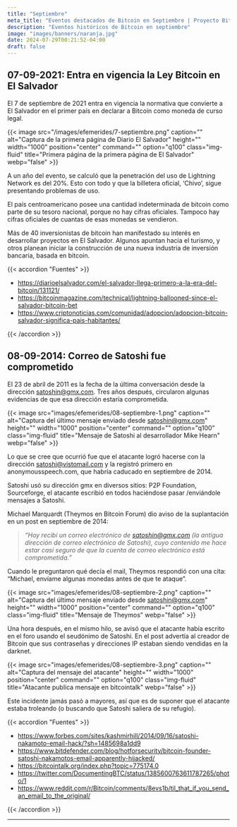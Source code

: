 ```yaml
---
title: "Septiembre"
meta_title: "Eventos destacados de Bitcoin en Septiembre | Proyecto Bitcoin"
description: "Eventos históricos de Bitcoin en septiembre"
image: "images/banners/naranja.jpg"
date: 2024-07-29T00:21:52-04:00
draft: false
---
```


## 07-09-2021: Entra en vigencia la Ley Bitcoin en El Salvador

El 7 de septiembre de 2021 entra en vigencia la normativa que convierte a El Salvador en el primer país en declarar a Bitcoin como moneda de curso legal.

{{< image src="/images/efemerides/7-septiembre.png" caption="" alt="Captura de la primera página de Diario El Salvador" height="" width="1000" position="center" command="" option="q100" class="img-fluid" title="Primera página de la primera página de El Salvador" webp="false" >}}

A un año del evento, se calculó que la penetración del uso de Lightning Network es del 20%. Esto con todo y que la billetera oficial, ‘Chivo’, sigue presentando problemas de uso.

El país centroamericano posee una cantidad indeterminada de bitcoin como parte de su tesoro nacional, porque no hay cifras oficiales. Tampoco hay cifras oficiales de cuantas de esas monedas se vendieron.

Más de 40 inversionistas de bitcoin han manifestado su interés en desarrollar proyectos en El Salvador. Algunos apuntan hacia el turismo, y otros planean iniciar la construcción de una nueva industria de inversión bancaria, basada en bitcoin.

{{< accordion "Fuentes" >}}

- <https://diarioelsalvador.com/el-salvador-llega-primero-a-la-era-del-bitcoin/131121/>
- <https://bitcoinmagazine.com/technical/lightning-ballooned-since-el-salvador-bitcoin-bet>
- <https://www.criptonoticias.com/comunidad/adopcion/adopcion-bitcoin-salvador-significa-pais-habitantes/>

{{< /accordion >}}

## 08-09-2014: Correo de Satoshi fue comprometido

El 23 de abril de 2011 es la fecha de la última conversación desde la dirección satoshin@gmx.com. Tres años después, circularon algunas evidencias de que esa dirección estaría comprometida.

{{< image src="images/efemerides/08-septiembre-1.png" caption="" alt="Captura del último mensaje enviado desde satoshin@gmx.com" height="" width="1000" position="center" command="" option="q100" class="img-fluid" title="Mensaje de Satoshi al desarrollador Mike Hearn" webp="false" >}}

Lo que se cree que ocurrió fue que el atacante logró hacerse con la dirección satoshi@vistomail.com y la registró primero en anonymousspeech.com, que habría caducado en septiembre de 2014.

Satoshi usó su dirección gmx en diversos sitios: P2P Foundation, Sourceforge, el atacante escribió en todos haciéndose pasar /enviándole mensajes a Satoshi.

Michael Marquardt (Theymos en Bitcoin Forum) dio aviso de la suplantación en un post en septiembre de 2014:

> _“Hoy recibí un correo electrónico de satoshin@gmx.com (la antigua dirección de correo electrónico de Satoshi), cuyo contenido me hace estar casi seguro de que la cuenta de correo electrónico está comprometida.”_

Cuando le preguntaron qué decía el mail, Theymos respondió con una cita: “Michael, envíame algunas monedas antes de que te ataque”.

{{< image src="images/efemerides/08-septiembre-2.png" caption="" alt="Captura del último mensaje enviado desde satoshin@gmx.com" height="" width="1000" position="center" command="" option="q100" class="img-fluid" title="Mensaje de Theymos" webp="false" >}}

Una hora después, en el mismo hilo, se avisó que el atacante había escrito en el foro usando el seudónimo de Satoshi. En el post advertía al creador de Bitcoin que sus contraseñas y direcciones IP estaban siendo vendidas en la darknet.

{{< image src="images/efemerides/08-septiembre-3.png" caption="" alt="Captura del mensaje del atacante" height="" width="1000" position="center" command="" option="q100" class="img-fluid" title="Atacante publica mensaje en bitcointalk" webp="false" >}}

Este incidente jamás pasó a mayores, así que es de suponer que el atacante estaba troleando (o buscando que Satoshi saliera de su refugio).

{{< accordion "Fuentes" >}}

- <https://www.forbes.com/sites/kashmirhill/2014/09/16/satoshi-nakamoto-email-hack/?sh=1485698a1dd9>
- <https://www.bitdefender.com/blog/hotforsecurity/bitcoin-founder-satoshi-nakamotos-email-apparently-hijacked/>
- <https://bitcointalk.org/index.php?topic=775174.0>
- <https://twitter.com/DocumentingBTC/status/1385600763611787265/photo/1>
- <https://www.reddit.com/r/Bitcoin/comments/8evs1b/til_that_if_you_send_an_email_to_the_original/>

{{< /accordion >}}

<hr>
